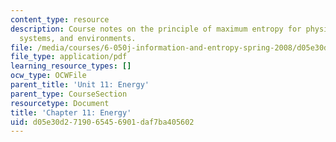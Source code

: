 ```yaml
---
content_type: resource
description: Course notes on the principle of maximum entropy for physical systems,
  systems, and environments.
file: /media/courses/6-050j-information-and-entropy-spring-2008/d05e30d2719065456901daf7ba405602_MIT6_050JS08_chapter11.pdf
file_type: application/pdf
learning_resource_types: []
ocw_type: OCWFile
parent_title: 'Unit 11: Energy'
parent_type: CourseSection
resourcetype: Document
title: 'Chapter 11: Energy'
uid: d05e30d2-7190-6545-6901-daf7ba405602
---
```

